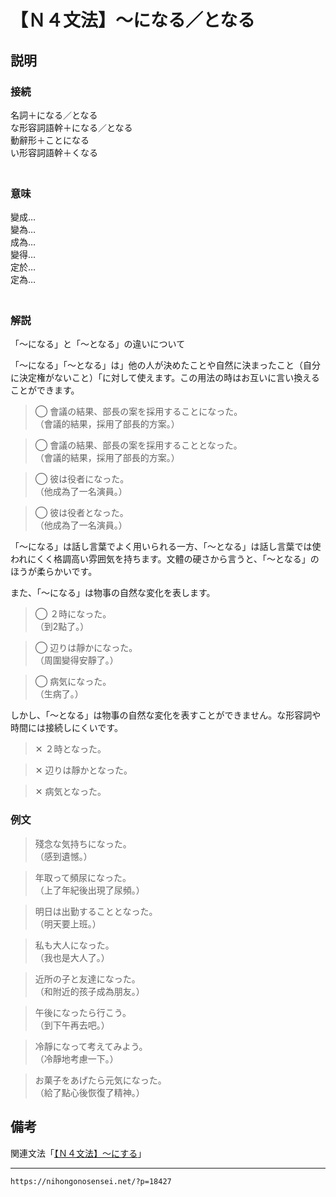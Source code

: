 # 【Ｎ４文法】～になる／となる


## 説明

### 接続

名詞＋になる／となる  
な形容詞語幹＋になる／となる  
動辭形＋ことになる  
い形容詞語幹＋くなる  
　

### 意味

變成…  
變為…  
成為…  
變得…  
定於…  
定為…  
　

### 解説

「～になる」と「～となる」の違いについて

「～になる」「～となる」は」他の人が決めたことや自然に決まったこと（自分に決定権がないこと）「に対して使えます。この用法の時はお互いに言い換えることができます。

>◯ 會議の結果、部長の案を採用することになった。  
>（會議的結果，採用了部長的方案。）
 
>◯ 會議の結果、部長の案を採用することとなった。  
>（會議的結果，採用了部長的方案。）
 
>◯ 彼は役者になった。  
>（他成為了一名演員。）
 
>◯ 彼は役者となった。  
>（他成為了一名演員。）

「～になる」は話し言葉でよく用いられる一方、「～となる」は話し言葉では使われにくく格調高い雰囲気を持ちます。文體の硬さから言うと、「～となる」のほうが柔らかいです。

また、「～になる」は物事の自然な変化を表します。

>◯ ２時になった。  
>（到2點了。）
 
>◯ 辺りは靜かになった。  
>（周圍變得安靜了。）
 
>◯ 病気になった。  
>（生病了。）

しかし、「～となる」は物事の自然な変化を表すことができません。な形容詞や時間には接続しにくいです。

>✕ ２時となった。  

>✕ 辺りは靜かとなった。  

>✕ 病気となった。


### 例文

>殘念な気持ちになった。  
>（感到遺憾。）
 
>年取って頻尿になった。  
>（上了年紀後出現了尿頻。）
 
>明日は出勤することとなった。  
>（明天要上班。）
 
>私も大人になった。  
>（我也是大人了。）
 
>近所の子と友達になった。  
>（和附近的孩子成為朋友。）
 
>午後になったら行こう。  
>（到下午再去吧。）
 
>冷靜になって考えてみよう。  
>（冷靜地考慮一下。）
 
>お菓子をあげたら元気になった。  
>（給了點心後恢復了精神。）

## 備考

関連文法「[【Ｎ４文法】～にする](http://nihongonosensei.net/?p=12816)」

---
`https://nihongonosensei.net/?p=18427`